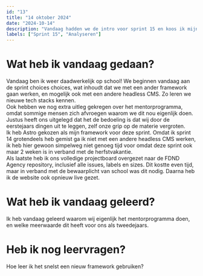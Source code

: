 ```yaml
---
id: "13"
title: "14 oktober 2024"
date: "2024-10-14"
description: "Vandaag hadden we de intro voor sprint 15 en koos ik mijn framework."
labels: ["Sprint 15", "Analyseren"]
---
```


# Wat heb ik vandaag gedaan?

Vandaag ben ik weer daadwerkelijk op school! We beginnen vandaag aan de sprint choices choices, wat inhoudt dat we met een ander framework gaan werken, en mogelijk ook met een andere headless CMS. Zo leren we nieuwe tech stacks kennen.<br>
Ook hebben we nog extra uitleg gekregen over het mentorprogramma, omdat sommige mensen zich afvroegen waarom we dit nou eigenlijk doen. Justus heeft ons uitgelegd dat het de bedoeling is dat wij door de eerstejaars dingen uit te leggen, zelf onze grip op de materie vergroten.<br>
Ik heb Astro gekozen als mijn framework voor deze sprint. Omdat ik sprint 14 grotendeels heb gemist ga ik niet met een andere headless CMS werken, ik heb hier gewoon simpelweg niet genoeg tijd voor omdat deze sprint ook maar 2 weken is in verband met de herfstvakantie. <br>
Als laatste heb ik ons volledige projectboard overgezet naar de FDND Agency repository, inclusief alle issues, labels en sizes. Dit kostte even tijd, maar in verband met de bewaarplicht van school was dit nodig. Daarna heb ik de website ook opnieuw live gezet.

# Wat heb ik vandaag geleerd?

Ik heb vandaag geleerd waarom wij eigenlijk het mentorprogramma doen, en welke meerwaarde dit heeft voor ons als tweedejaars.

# Heb ik nog leervragen?

Hoe leer ik het snelst een nieuw framework gebruiken?







